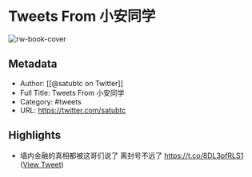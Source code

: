# Tweets From 小安同学

![rw-book-cover](https://pbs.twimg.com/profile_images/1683833623219417093/BBLK0JM2.jpg)

## Metadata
- Author: [[@satubtc on Twitter]]
- Full Title: Tweets From 小安同学
- Category: #tweets
- URL: https://twitter.com/satubtc

## Highlights
- 墙内金融的真相都被这哥们说了
  离封号不远了 https://t.co/8DL3pfRLS1 ([View Tweet](https://twitter.com/satubtc/status/1729752280763666740))
